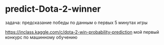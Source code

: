 # predict-Dota-2-winner
задача: предсказание победы по данным о первых 5 минутах игры

https://inclass.kaggle.com/c/dota-2-win-probability-prediction
мой первый конкурс по машинному обучению
